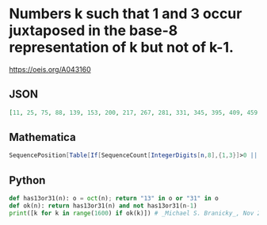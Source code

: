 # Numbers k such that 1 and 3 occur juxtaposed in the base\-8 representation of k but not of k\-1\.
https://oeis.org/A043160
## JSON
```JSON
[11, 25, 75, 88, 139, 153, 200, 217, 267, 281, 331, 345, 395, 409, 459, 473, 523, 537, 587, 600, 651, 665, 704, 779, 793, 843, 857, 907, 921, 971, 985, 1035, 1049, 1099, 1112, 1163, 1177, 1224, 1241, 1291, 1305, 1355, 1369, 1419, 1433, 1483, 1497, 1547, 1561]
```
## Mathematica
```Mathematica
SequencePosition[Table[If[SequenceCount[IntegerDigits[n,8],{1,3}]>0 || SequenceCount[ IntegerDigits[n,8],{3,1}]>0,1,0],{n,1600}],{0,1}][[All,2]] (* _Harvey P. Dale_, Nov 11 2022 *)
```
## Python
```Python
def has13or31(n): o = oct(n); return "13" in o or "31" in o
def ok(n): return has13or31(n) and not has13or31(n-1)
print([k for k in range(1600) if ok(k)]) # _Michael S. Branicky_, Nov 25 2021
```
